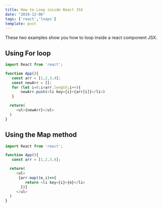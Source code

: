 ```yaml
---
title: How to Loop inside React JSX
date: "2019-12-06"
tags: ['react','loops']
template: post
---
```


These two examples show you how to loop inside a react component JSX.

## Using For loop

```js
import React from 'react';

function App(){
   const arr = [1,2,3,4];
   const newArr = [];
   for (let i=0;i<arr.length;i++){
       newArr.push(<li key={i}>{arr[i]}</li>)
   }

  return(
     <ul>{newArr}</ul>
  )
}
```

## Using the Map method

```js
import React from 'react';

function App(){
   const arr = [1,2,3,4];

  return(
     <ul>
      {arr.map((e,i)=>{
         return <li key={i}>{e}</li>
       })}
     </ul>
  )
}
```
